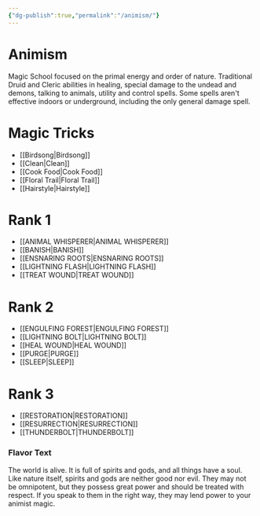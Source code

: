 ```yaml
---
{"dg-publish":true,"permalink":"/animism/"}
---
```


# Animism
Magic School focused on the primal energy and order of nature. Traditional Druid and Cleric abilities in healing, special damage to the undead and demons, talking to animals, utility and control spells. Some spells aren't effective indoors or underground, including the only general damage spell.
# Magic Tricks
- [[Birdsong\|Birdsong]]
- [[Clean\|Clean]]
- [[Cook Food\|Cook Food]]
- [[Floral Trail\|Floral Trail]]
- [[Hairstyle\|Hairstyle]]

# Rank 1
- [[ANIMAL WHISPERER\|ANIMAL WHISPERER]]
- [[BANISH\|BANISH]]
- [[ENSNARING ROOTS\|ENSNARING ROOTS]]
- [[LIGHTNING FLASH\|LIGHTNING FLASH]]
- [[TREAT WOUND\|TREAT WOUND]]
# Rank 2
- [[ENGULFING FOREST\|ENGULFING FOREST]]
- [[LIGHTNING BOLT\|LIGHTNING BOLT]]
- [[HEAL WOUND\|HEAL WOUND]]
- [[PURGE\|PURGE]]
- [[SLEEP\|SLEEP]]

# Rank 3
- [[RESTORATION\|RESTORATION]]
- [[RESURRECTION\|RESURRECTION]]
- [[THUNDERBOLT\|THUNDERBOLT]]

### Flavor Text
The world is alive. It is full of spirits and gods, and all
things have a soul. Like nature itself, spirits and gods
are neither good nor evil. They may not be omnipotent,
but they possess great power and should be treated with
respect. If you speak to them in the right way, they may
lend power to your animist magic.